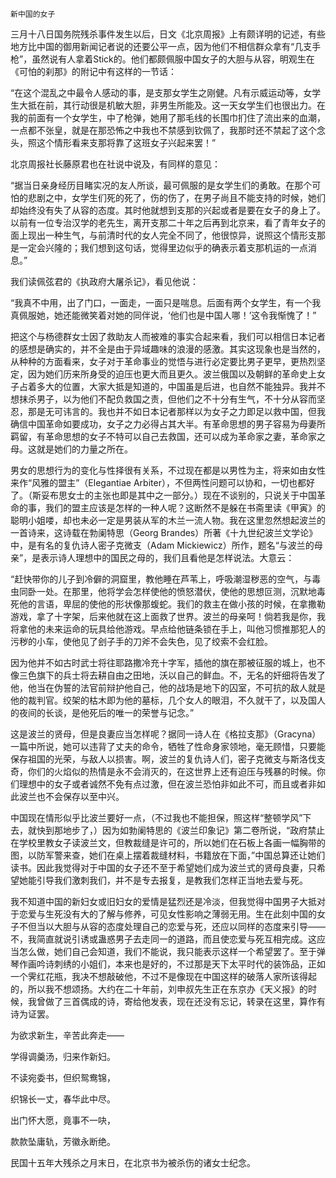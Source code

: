     新中国的女子 

   三月十八日国务院残杀事件发生以后，日文《北京周报》上有颇详明的记述，有些地方比中国的御用新闻记者说的还要公平一点，因为他们不相信群众拿有“几支手枪”，虽然说有人拿着Stick的。他们都颇佩服中国女子的大胆与从容，明观生在《可怕的刹那》的附记中有这样的一节话：

   “在这个混乱之中最令人感动的事，是支那女学生之刚健。凡有示威运动等，女学生大抵在前，其行动很是机敏大胆，非男生所能及。这一天女学生们也很出力。在我的前面有一个女学生，中了枪弹，她用了那毛线的长围巾扪住了流出来的血潮，一点都不张皇，就是在那恐怖之中我也不禁感到钦佩了，我那时还不禁起了这个念头，照这个情形看来支那将靠了这班女子兴起来罢！”

   北京周报社长藤原君也在社说中说及，有同样的意见：

   “据当日亲身经历目睹实况的友人所谈，最可佩服的是女学生们的勇敢。在那个可怕的悲剧之中，女学生们死的死了，伤的伤了，在男子尚且不能支持的时候，她们却始终没有失了从容的态度。其时他就想到支那的兴起或者是要在女子的身上了。以前有一位专治汉学的老先生，离开支那二十年之后再到北京来，看了青年女子的面上现出一种生气，与前清时代的女人完全不同了，他很惊异，说照这个情形支那是一定会兴隆的；我们想到这句话，觉得里边似乎的确表示着支那机运的一点消息。”

   我们读佩弦君的《执政府大屠杀记》，看见他说：

   “我真不中用，出了门口，一面走，一面只是喘息。后面有两个女学生，有一个我真佩服她，她还能微笑着对她的同伴说，‘他们也是中国人哪！’这令我惭愧了！”

   把这个与杨德群女士因了救助友人而被难的事实合起来看，我们可以相信日本记者的感想是确实的，并不全是由于异域趣味的浪漫的感激。其实这现象也是当然的，从种种的方面看来，女子对于革命事业的觉悟与进行必定要比男子更早，更热烈坚定，因为她们历来所身受的迫压也更大而且更久。波兰俄国以及朝鲜的革命史上女子占着多大的位置，大家大抵是知道的，中国虽是后进，也自然不能独异。我并不想抹杀男子，以为他们不配负救国之责，但他们之不十分有生气，不十分从容而坚忍，那是无可讳言的。我也并不如日本记者那样以为女子之力即足以救中国，但我确信中国革命如要成功，女子之力必得占其大半。有革命思想的男子容易为母妻所羁留，有革命思想的女子不特可以自己去救国，还可以成为革命家之妻，革命家之母。这就是她们的力量之所在。

   男女的思想行为的变化与性择很有关系，不过现在都是以男性为主，将来如由女性来作“风雅的盟主”（Elegantiae Arbiter），不但两性问题可以协和，一切也都好了。（斯妥布思女士的主张也即是其中之一部分。）现在不谈别的，只说关于中国革命的事，我们的盟主应该是怎样的一种人呢？这断然不是躲在书斋里读《甲寅》的聪明小姐喽，却也未必一定是男装从军的木兰一流人物。我在这里忽然想起波兰的一首诗来，这诗载在勃阑特思（Georg Brandes）所著《十九世纪波兰文学论》中，是有名的复仇诗人密子克微支（Adam Mickiewicz）所作，题名“与波兰的母亲”，是表示诗人理想中的国民之母的，我们且看他是怎样说法。大意云：

   “赶快带你的儿子到冷僻的洞窟里，教他睡在芦苇上，呼吸潮湿秽恶的空气，与毒虫同卧一处。在那里，他将学会怎样使他的愤怒潜伏，使他的思想叵测，沉默地毒死他的言语，卑屈的使他的形状像那蝮蛇。我们的救主在做小孩的时候，在拿撒勒游戏，拿了十字架，后来他就在这上面救了世界。波兰的母亲呵！倘若我是你，我将拿他的未来运命的玩具给他游戏。早点给他链条锁在手上，叫他习惯推那犯人的污秽的小车，使他见了刽子手的刀斧不会失色，见了绞索不会红脸。

   因为他并不如古时武士将往耶路撒冷充十字军，插他的旗在那被征服的城上，也不像三色旗下的兵士将去耕自由之田地，沃以自己的鲜血。不，无名的奸细将告发了他，他当在伪誓的法官前辩护他自己，他的战场是地下的囚室，不可抗的敌人就是他的裁判官。绞架的枯木即为他的墓标，几个女人的眼泪，不久就干了，以及国人的夜间的长谈，是他死后的唯一的荣誉与记念。”

   这是波兰的贤母，但是良妻应当怎样呢？据同一诗人在《格拉支那》（Gracyna）一篇中所说，她可以违背了丈夫的命令，牺牲了性命身家领地，毫无顾惜，只要能保存祖国的光荣，与敌人以损害。啊，波兰的复仇诗人们，密子克微支与斯洛伐支奇，你们的火焰似的热情是永不会消灭的，在这世界上还有迫压与残暴的时候。你们理想中的女子或者诚然不免有点过激，但在波兰恐怕非如此不可，而且或者非如此波兰也不会保存以至中兴。

   中国现在情形似乎比波兰要好一点，（不过我也不能担保，照这样“整顿学风”下去，就快到那地步了，）因为如勃阑特思的《波兰印象记》第二卷所说，“政府禁止在学校里教女子读波兰文，但教裁缝是许可的，所以她们在石板上各画一幅胸带的图，以防军警来查，她们在桌上摆着裁缝材料，书籍放在下面，”中国总算还让她们读书。因此我觉得对于中国的女子还不至于希望她们成为波兰式的贤母良妻，只希望她能引导我们激刺我们，并不是专去报复，是教我们怎样正当地去爱与死。

   我不知道中国的新妇女或旧妇女的爱情是猛烈还是冷淡，但我觉得中国男子大抵对于恋爱与生死没有大的了解与修养，可见女性影响之薄弱无用。生在此刻中国的女子不但当以大胆与从容的态度处理自己的恋爱与死，还应以同样的态度来引导——不，我简直就说引诱或蛊惑男子去走同一的道路，而且使恋爱与死互相完成。这应当怎么做，她们自己会知道，我们不能说，我只能表示这样一个希望罢了。至于弹琴作画吟诗刺绣的小姐们，本来也是好的，不过那是天下太平时代的装饰品，正如一个霁红花瓶，我决不想敲破他，不过不是像现在中国这样的破落人家所该得起的，所以我不想颂扬。大约在二十年前，刘申叔先生正在东京办《天义报》的时候，我曾做了三首偶成的诗，寄给他发表，现在还没有忘记，转录在这里，算作有诗为证罢。

   为欲求新生，辛苦此奔走——

   学得调羹汤，归来作新妇。

   不读宛委书，但织鸳鸯锦，

   织锦长一丈，春华此中尽。

   出门怀大愿，竟事不一吷，

   款款坠庸轨，芳徽永断绝。

   民国十五年大残杀之月末日，在北京书为被杀伤的诸女士纪念。

